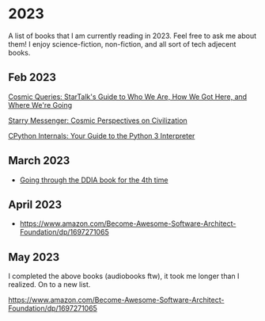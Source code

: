 # 2023 
A list of books that I am currently reading in 2023. Feel free to ask me about them! I enjoy science-fiction, non-fiction, and all sort of tech adjecent books. 


## Feb 2023
[Cosmic Queries: StarTalk's Guide to Who We Are, How We Got Here, and Where We're Going](https://www.amazon.com/Cosmic-Queries-StarTalks-Guide-Where/dp/1426221770)

[Starry Messenger: Cosmic Perspectives on Civilization](https://www.amazon.com/Starry-Messenger-Cosmic-Perspectives-Civilization/dp/1250861500)

[CPython Internals: Your Guide to the Python 3 Interpreter](https://www.amazon.com/CPython-Internals-Guide-Python-Interpreter-ebook/dp/B0BCNSDSYP)

## March 2023
- [Going through the DDIA book for the 4th time](https://www.amazon.com/Designing-Data-Intensive-Applications-Reliable-Maintainable/dp/1449373321/)

## April 2023
- https://www.amazon.com/Become-Awesome-Software-Architect-Foundation/dp/1697271065 

## May 2023
I completed the above books (audiobooks ftw), it took me longer than I realized. On to a new list. 

https://www.amazon.com/Become-Awesome-Software-Architect-Foundation/dp/1697271065 
